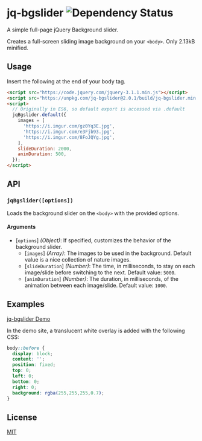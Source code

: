 # jq-bgslider ![Dependency Status](https://david-dm.org/nathanhleung/jq-bgslider.svg)
A simple full-page jQuery Background slider.

Creates a full-screen sliding image background on your `<body>`. Only 2.13kB minified.

## Usage
Insert the following at the end of your body tag.

```html
<script src="https://code.jquery.com/jquery-3.1.1.min.js"></script>
<script src="https://unpkg.com/jq-bgslider@2.0.1/build/jq-bgslider.min.js"></script>
<script>
  // Originally in ES6, so default export is accessed via .default
  jqBgslider.default({
    images = [
      'https://i.imgur.com/gz0Yq3E.jpg',
      'https://i.imgur.com/e3Fjb93.jpg',
      'https://i.imgur.com/8FoJQYg.jpg',
    ],
    slideDuration: 2000,
    animDuration: 500,
  });
</script>
```

## API

### `jqBgslider([options])`
Loads the background slider on the `<body>` with the provided options.

#### Arguments
* [`options`] _(Object)_: If specified, customizes the behavior of the background slider.
  * [`images`] _(Array)_: The images to be used in the background. Default value is a nice collection of nature images.
  * [`slideDuration`] _(Number)_: The time, in milliseconds, to stay on each image/slide before switching to the next. Default value: `5000`.
  * [`animDuration`] _(Number)_: The duration, in milliseconds, of the animation between each image/slide. Default value: `1000`.

## Examples
[jq-bgslider Demo](https://xyz.nathanhleung.com/mini-jquery-bgswitcher/)

In the demo site, a translucent white overlay is added with the following CSS:

```css
body::before {
  display: block;
  content: '';
  position: fixed;
  top: 0;
  left: 0;
  bottom: 0;
  right: 0;
  background: rgba(255,255,255,0.7);
}
```
## License
[MIT](https://github.com/nathanhleung/jq-bgslider/blob/master/LICENSE)
